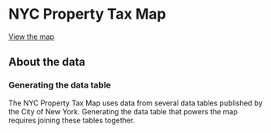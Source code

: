 # NYC Property Tax Map
[View the map](https://propertytaxmap.sidewalkchorus.com/)
## About the data
### Generating the data table
The NYC Property Tax Map uses data from several data tables published by the City of New York. Generating the data table that powers the map requires joining these tables together.

